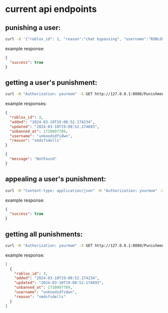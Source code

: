 # current api endpoints

## punishing a user:

```bash
curl -d '{"roblox_id": 1, "reason":"chat bypassing", "username":"ROBLOX", "unbanned_at"}' -H "Content-type: application/json" -X POST http://127.0.0.1:8080/Punish
```

example response:

```json
{
  "success": true
}
```

## getting a user's punishment:

```bash
curl -H "Authorization: yourmom" -X GET http://127.0.0.1:8080/Punishment/{userId}
```

example responses:

```json
{
  "roblox_id": 3,
  "added": "2024-03-10T19:08:52.174234",
  "updated": "2024-03-10T19:08:52.174693",
  "unbanned_at": 1710097709,
  "username": "unknodsdfsdwn",
  "reason": "smdsfsdells"
}
```

```json
{
  "message": "NotFound"
}
```

## appealing a user's punishment:

```bash
curl -H "Content-type: application/json" -H "Authorization: yourmom" -X POST http://127.0.0.1:8080/Appeal/{userId}
```

example response:

```json
{
  "success": true
}
```

## getting all punishments:

```bash
curl -H "Authorization: yourmom" -X GET http://127.0.0.1:8080/Punishments
```

example response:

```json
[
  {
    "roblox_id": 3,
    "added": "2024-03-10T19:08:52.174234",
    "updated": "2024-03-10T19:08:52.174693",
    "unbanned_at": 1710097709,
    "username": "unknodsdfsdwn",
    "reason": "smdsfsdells"
  }
]
```
